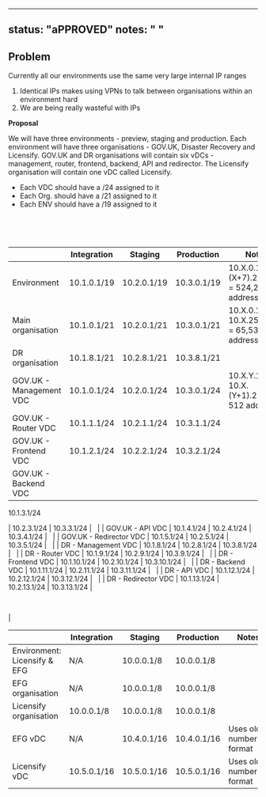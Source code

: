 &nbsp;

&nbsp;

---
status: "aPPROVED"
notes: " "
---

## **Problem**

Currently all our environments use the same very large internal IP ranges

1. Identical IPs makes using VPNs to talk between organisations within an environment hard
2. We are being really wasteful with IPs

**Proposal**

We will have three environments - preview, staging and production. Each environment will have three organisations - GOV.UK, Disaster Recovery and Licensify. GOV.UK and DR organisations will contain six vDCs - management, router, frontend, backend, API and redirector. The Licensify organisation will contain one vDC called Licensify.

- Each VDC should have a /24 assigned to it
- Each Org. should have a /21&nbsp;assigned to it
- Each ENV should have a /19 assigned to it

&nbsp;

&nbsp;

| &nbsp; | Integration | Staging | Production | Notes |
| --- | --- | --- | --- | --- |
| Environment | 10.1.0.1/19 | 10.2.0.1/19 | 10.3.0.1/19 | 10.X.0.1 -\> 10.(X+7).255.255 = 524,288 addresses |
| Main organisation | 10.1.0.1/21 | 10.2.0.1/21 | 10.3.0.1/21 | 10.X.0.1 -\> 10.X.255.255 = 65,536 addresses |
| DR organisation | 10.1.8.1/21 | 10.2.8.1/21 | 10.3.8.1/21 | &nbsp; |
| GOV.UK - Management VDC | 10.1.0.1/24 | 10.2.0.1/24 | 10.3.0.1/24 | 10.X.Y.1 -\> 10.X.(Y+1).255 = 512 addresses |
| GOV.UK - Router VDC | 10.1.1.1/24 | 10.2.1.1/24 | 10.3.1.1/24 | &nbsp; |
| GOV.UK - Frontend VDC | 10.1.2.1/24 | 10.2.2.1/24 | 10.3.2.1/24 | &nbsp; |
| GOV.UK - Backend VDC | 

10.1.3.1/24

 | 10.2.3.1/24 | 10.3.3.1/24 | &nbsp; |
| GOV.UK - API VDC | 10.1.4.1/24 | 10.2.4.1/24 | 10.3.4.1/24 | &nbsp; |
| GOV.UK - Redirector VDC | 10.1.5.1/24 | 10.2.5.1/24 | 10.3.5.1/24 | &nbsp; |
| DR - Management VDC | 10.1.8.1/24 | 10.2.8.1/24 | 10.3.8.1/24 | &nbsp; |
| DR - Router VDC | 10.1.9.1/24 | 10.2.9.1/24 | 10.3.9.1/24 | &nbsp; |
| DR - Frontend VDC | 10.1.10.1/24 | 10.2.10.1/24 | 10.3.10.1/24 | &nbsp; |
| DR - Backend VDC | 10.1.11.1/24 | 10.2.11.1/24 | 10.3.11.1/24 | &nbsp; |
| DR - API VDC | 10.1.12.1/24 | 10.2.12.1/24 | 10.3.12.1/24 | &nbsp; |
| DR - Redirector VDC | 10.1.13.1/24 | 10.2.13.1/24 | 10.3.13.1/24 | 

&nbsp;

 |

| &nbsp; | Integration | Staging | Production | Notes |
| --- | --- | --- | --- | --- |
| Environment: Licensify & EFG | N/A | 10.0.0.1/8 | 10.0.0.1/8 | &nbsp; |
| EFG organisation | N/A | 10.0.0.1/8 | 10.0.0.1/8 | &nbsp; |
| Licensify organisation | 10.0.0.1/8 | 10.0.0.1/8 | 10.0.0.1/8 | &nbsp; |
| EFG vDC | N/A | 10.4.0.1/16 | 10.4.0.1/16 | Uses old numbering format |
| Licensify vDC | 10.5.0.1/16 | 10.5.0.1/16 | 10.5.0.1/16 | Uses old numbering format |

&nbsp;

&nbsp;

&nbsp;

&nbsp;

&nbsp;

&nbsp;

&nbsp;

&nbsp;

&nbsp;

&nbsp;

&nbsp;

&nbsp;

